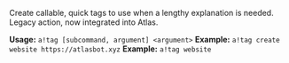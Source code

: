 Create callable, quick tags to use when a lengthy explanation is needed. Legacy action, now integrated into Atlas.

**Usage:** `a!tag [subcommand, argument] <argument>`
**Example:** `a!tag create website https://atlasbot.xyz`
**Example:** `a!tag website`